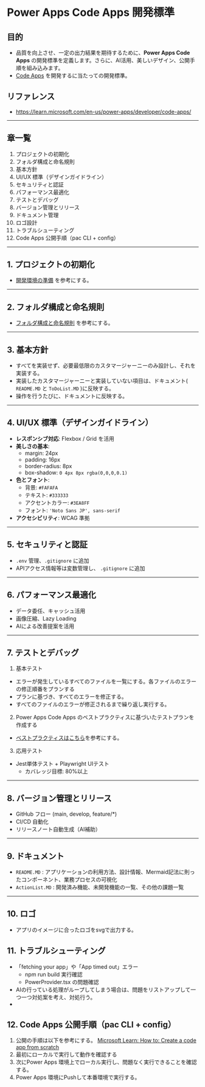 # Power Apps Code Apps 開発標準

## 目的
- 品質を向上させ、一定の出力結果を期待するために、**Power Apps Code Apps** の開発標準を定義します。さらに、AI活用、美しいデザイン、公開手順を組み込みます。
- [Code Apps](https://aka.ms/CodeApps) を開発するに当たっての開発標準。
## リファレンス
- https://learn.microsoft.com/en-us/power-apps/developer/code-apps/
---

## 章一覧
1. プロジェクトの初期化
2. フォルダ構成と命名規則
3. 基本方針
4. UI/UX 標準（デザインガイドライン）
5. セキュリティと認証
6. パフォーマンス最適化
7. テストとデバッグ
8. バージョン管理とリリース
9. ドキュメント管理
10. ロゴ設計
11. トラブルシューティング
12. Code Apps 公開手順（pac CLI + config） 

---

## 1. プロジェクトの初期化
- [開発環境の準備](https://learn.microsoft.com/en-us/power-apps/developer/code-apps/how-to/create-an-app-from-scratch) を参考にする。

---

## 2. フォルダ構成と命名規則
- [フォルダ構成と命名規則](https://learn.microsoft.com/en-us/power-apps/developer/code-apps/how-to/create-an-app-from-scratch) を参考にする。

---
## 3. 基本方針
- すべてを実装せず、必要最低限のカスタマージャーニーのみ設計し、それを実装する。
- 実装したカスタマージャーニーと実装していない項目は、ドキュメント( `README.MD` と `ToDoList.MD` )に反映する。
- 操作を行うたびに、ドキュメントに反映する。

---

## 4. UI/UX 標準（デザインガイドライン）
- **レスポンシブ対応**: Flexbox / Grid を活用  
- **美しさの基本**:  
  - margin: 24px  
  - padding: 16px  
  - border-radius: 8px  
  - box-shadow: `0 4px 8px rgba(0,0,0,0.1)`  
- **色とフォント**:  
  - 背景: `#FAFAFA`  
  - テキスト: `#333333`  
  - アクセントカラー: `#3EA8FF`  
  - フォント: `'Noto Sans JP', sans-serif`  
- **アクセシビリティ**: WCAG 準拠  

---

## 5. セキュリティと認証
- `.env` 管理、`.gitignore` に追加  
- APIアクセス情報等は変数管理し、 `.gitignore` に追加  
---

## 6. パフォーマンス最適化
- データ委任、キャッシュ活用  
- 画像圧縮、Lazy Loading  
- AIによる改善提案を活用  

---

## 7. テストとデバッグ
1. 基本テスト
  - エラーが発生しているすべてのファイルを一覧にする。各ファイルのエラーの修正順番をプランする
  - プランに基づき、すべてのエラーを修正する。
  - すべてのファイルのエラーが修正されるまで繰り返し実行する。
2. Power Apps Code Apps のベストプラクティスに基づいたテストプランを作成する
  - [ベストプラクティスはこちら](https://learn.microsoft.com/en-us/power-apps/developer/code-apps/how-to/create-an-app-from-scratch)を参考にする。
3. 応用テスト
- Jest単体テスト + Playwright UIテスト
  - カバレッジ目標: 80%以上
---

## 8. バージョン管理とリリース
- GitHub フロー (main, develop, feature/*)  
- CI/CD 自動化  
- リリースノート自動生成（AI補助）  

---

## 9. ドキュメント 
- `README.MD` : アプリケーションの利用方法、設計情報、Mermaid記法に則ったコンポーネント、業務プロセスの可視化
- `ActionList.MD` : 開発済み機能、未開発機能の一覧、その他の課題一覧

---

## 10. ロゴ
- アプリのイメージに合ったロゴをsvgで出力する。

## 11. トラブルシューティング

- 「fetching your app」や「App timed out」エラー
    - npm run build 実行確認
    - PowerProvider.tsx の問題確認
- AIの行っている処理がループしてしまう場合は、問題をリストアップして一つ一つ対処案を考え、対処行う。
- 

## 12. Code Apps 公開手順（pac CLI + config）
1. 公開の手順は以下を参考にする。
  [Microsoft Learn: How to: Create a code app from scratch](https://learn.microsoft.com/en-us/power-apps/developer/code-apps/how-to/create-an-app-from-scratch)
2. 最初にローカルで実行して動作を確認する
3. 次にPower Apps 環境上でローカル実行し、問題なく実行できることを確認する。
4. Power Apps 環境にPushして本番環境で実行する。

